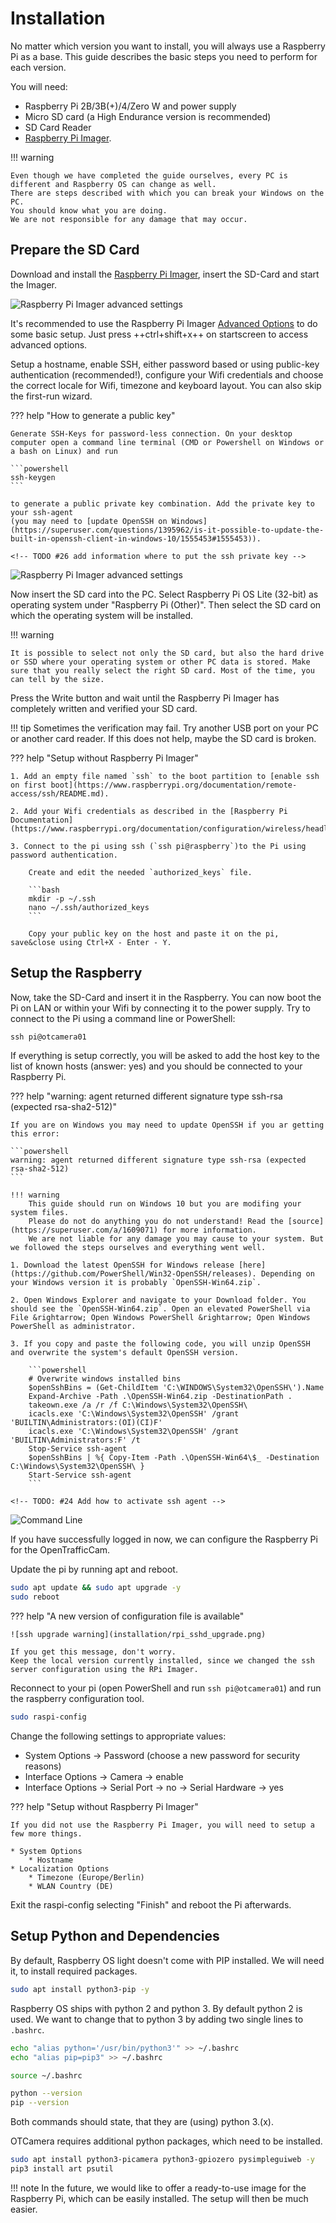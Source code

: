 # Installation

No matter which version you want to install, you will always use a Raspberry Pi as a base.
This guide describes the basic steps you need to perform for each version.

You will need:

* Raspberry Pi 2B/3B(+)/4/Zero W and power supply
* Micro SD card (a High Endurance version is recommended)
* SD Card Reader
* [Raspberry Pi Imager](https://www.raspberrypi.org/software/).

!!! warning

    Even though we have completed the guide ourselves, every PC is different and Raspberry OS can change as well.
    There are steps described with which you can break your Windows on the PC.
    You should know what you are doing.
    We are not responsible for any damage that may occur.

## Prepare the SD Card

Download and install the [Raspberry Pi Imager](https://www.raspberrypi.org/software/), insert the SD-Card and start the Imager.

![Raspberry Pi Imager advanced settings](installation/rpi_imager_1.png)

It's recommended to use the Raspberry Pi Imager [Advanced Options](https://www.raspberrypi.org/blog/raspberry-pi-imager-update-to-v1-6/) to do some basic setup.
Just press ++ctrl+shift+x++ on startscreen to access advanced options.

Setup a hostname, enable SSH, either password based or using public-key authentication (recommended!),
configure your Wifi credentials and choose the correct locale for Wifi, timezone and keyboard layout.
You can also skip the first-run wizard.

??? help "How to generate a public key"

    Generate SSH-Keys for password-less connection. On your desktop computer open a command line terminal (CMD or Powershell on Windows or a bash on Linux) and run

    ```powershell
    ssh-keygen
    ```

    to generate a public private key combination. Add the private key to your ssh-agent
    (you may need to [update OpenSSH on Windows](https://superuser.com/questions/1395962/is-it-possible-to-update-the-built-in-openssh-client-in-windows-10/1555453#1555453)).
    
    <!-- TODO #26 add information where to put the ssh private key -->

![Raspberry Pi Imager advanced settings](installation/rpi_imager_2.png)

Now insert the SD card into the PC. Select Raspberry Pi OS Lite (32-bit) as operating system under "Raspberry Pi (Other)". Then select the SD card on which the operating system will be installed.

!!! warning

    It is possible to select not only the SD card, but also the hard drive or SSD where your operating system or other PC data is stored. Make sure that you really select the right SD card. Most of the time, you can tell by the size.

Press the Write button and wait until the Raspberry Pi Imager has completely written and verified your SD card.

!!! tip
    Sometimes the verification may fail. Try another USB port on your PC or another card reader. If this does not help, maybe the SD card is broken.

??? help "Setup without Raspberry Pi Imager"

    1. Add an empty file named `ssh` to the boot partition to [enable ssh on first boot](https://www.raspberrypi.org/documentation/remote-access/ssh/README.md).

    2. Add your Wifi credentials as described in the [Raspberry Pi Documentation](https://www.raspberrypi.org/documentation/configuration/wireless/headless.md)

    3. Connect to the pi using ssh (`ssh pi@raspberry`)to the Pi using password authentication.

        Create and edit the needed `authorized_keys` file.

        ```bash
        mkdir -p ~/.ssh
        nano ~/.ssh/authorized_keys
        ```

        Copy your public key on the host and paste it on the pi, save&close using Ctrl+X - Enter - Y.

## Setup the Raspberry

Now, take the SD-Card and insert it in the Raspberry.
You can now boot the Pi on LAN or within your Wifi by connecting it to the power supply.
Try to connect to the Pi using a command line or PowerShell:

```powershell
ssh pi@otcamera01
```

If everything is setup correctly, you will be asked to add the host key to the list of known hosts (answer: yes) and you should be connected to your Raspberry Pi.

??? help "warning: agent returned different signature type ssh-rsa (expected rsa-sha2-512)"

    If you are on Windows you may need to update OpenSSH if you ar getting this error:

    ```powershell
    warning: agent returned different signature type ssh-rsa (expected rsa-sha2-512)
    ```

    !!! warning
        This guide should run on Windows 10 but you are modifing your system files.
        Please do not do anything you do not understand! Read the [source](https://superuser.com/a/1609071) for more information.
        We are not liable for any damage you may cause to your system. But we followed the steps ourselves and everything went well.

    1. Download the latest OpenSSH for Windows release [here](https://github.com/PowerShell/Win32-OpenSSH/releases). Depending on your Windows version it is probably `OpenSSH-Win64.zip`.

    2. Open Windows Explorer and navigate to your Download folder. You should see the `OpenSSH-Win64.zip`. Open an elevated PowerShell via File &rightarrow; Open Windows PowerShell &rightarrow; Open Windows PowerShell as administrator.

    3. If you copy and paste the following code, you will unzip OpenSSH and overwrite the system's default OpenSSH version.

        ```powershell
        # Overwrite windows installed bins
        $openSshBins = (Get-ChildItem 'C:\WINDOWS\System32\OpenSSH\').Name
        Expand-Archive -Path .\OpenSSH-Win64.zip -DestinationPath .
        takeown.exe /a /r /f C:\Windows\System32\OpenSSH\
        icacls.exe 'C:\Windows\System32\OpenSSH' /grant 'BUILTIN\Administrators:(OI)(CI)F'
        icacls.exe 'C:\Windows\System32\OpenSSH' /grant 'BUILTIN\Administrators:F' /t
        Stop-Service ssh-agent
        $openSshBins | %{ Copy-Item -Path .\OpenSSH-Win64\$_ -Destination C:\Windows\System32\OpenSSH\ }
        Start-Service ssh-agent
        ```

    <!-- TODO: #24 Add how to activate ssh agent -->

![Command Line](installation/login_ssh.png)

If you have successfully logged in now, we can configure the Raspberry Pi for the OpenTrafficCam.

Update the pi by running apt and reboot.

```bash
sudo apt update && sudo apt upgrade -y
sudo reboot
```

??? help "A new version of configuration file is available"

    ![ssh upgrade warning](installation/rpi_sshd_upgrade.png)

    If you get this message, don't worry.
    Keep the local version currently installed, since we changed the ssh server configuration using the RPi Imager.

Reconnect to your pi (open PowerShell and run `ssh pi@otcamera01`) and run the raspberry configuration tool.

```bash
sudo raspi-config
```

Change the following settings to appropriate values:

* System Options &rightarrow; Password (choose a new password for security reasons)
* Interface Options &rightarrow; Camera &rightarrow; enable
* Interface Options &rightarrow; Serial Port &rightarrow; no &rightarrow; Serial Hardware &rightarrow; yes

??? help "Setup without Raspberry Pi Imager"

    If you did not use the Raspberry Pi Imager, you will need to setup a few more things.

    * System Options
        * Hostname
    * Localization Options
        * Timezone (Europe/Berlin)
        * WLAN Country (DE)

Exit the raspi-config selecting "Finish" and reboot the Pi afterwards.

## Setup Python and Dependencies

By default, Raspberry OS light doesn't come with PIP installed. We will need it, to install required packages.

```bash
sudo apt install python3-pip -y
```

Raspberry OS ships with python 2 and python 3. By default python 2 is used. We want to change that to python 3 by adding two single lines to ```.bashrc```.

```bash
echo "alias python='/usr/bin/python3'" >> ~/.bashrc
echo "alias pip=pip3" >> ~/.bashrc

source ~/.bashrc

python --version
pip --version
```

Both commands should state, that they are (using) python 3.(x).

OTCamera requires additional python packages, which need to be installed.

```bash
sudo apt install python3-picamera python3-gpiozero pysimpleguiweb -y
pip3 install art psutil
```

!!! note
    In the future, we would like to offer a ready-to-use image for the Raspberry Pi, which can be easily installed.
    The setup will then be much easier.
